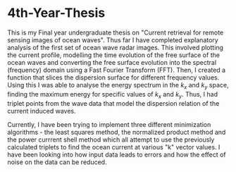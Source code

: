 # 4th-Year-Thesis
This is my Final year undergraduate thesis on "Current retrieval for remote sensing images of ocean waves". Thus far I have completed explanatory analysis of the first set of ocean wave radar images. This involved plotting the current profile, modelling the time evolution of the free surface of the ocean waves and converting the free surface evolution into the spectral (frequency) domain using a Fast Fourier Transform (FFT). Then, I created a function that slices the dispersion surface for different frequency values. Using this I was able to analyse the energy spectrum in the $k_{x}$ and $k_{y}$ space, finding the maximum energy for specific values of $k_{x}$ and $k_{y}$. Thus, I had triplet points from the wave data that model the dispersion relation of the current induced waves. 

Currently, I have been trying to implement three different minimization algorithms - the least squares method, the normalized product method and the power currrent shell method which all attempt to use the previously calculated triplets to find the ocean current at various "k" vector values. I have been looking into how input data leads to errors and how the effect of noise on the data can be reduced.  
